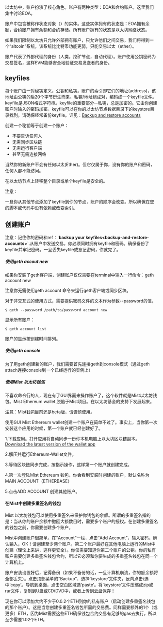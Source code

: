 以太坊中，账户扮演了核心角色。账户有两种类型：EOA和合约账户。这里我们集中讨论EOA。

账户中包含被称作状态对象（）的实体。这些实体拥有的状态是：EOA拥有余额，合约账户拥有余额和合约存储。所有账户拥有的状态是以太坊网络状态。

如果我们限制以太坊只允许外部拥有账户，只允许他们之间交易，我们将得到一个“altcoin”系统，该系统比比特币功能更弱，只能交易以太（ether）。

账户代表了外部代理的身份（人类，挖矿节点，自动代理）。账户使用公钥密码为交易签名，这样EVM能够安全地验证交易发送者的身份。

## keyfiles

每个账户由一对秘钥定义，公钥和私钥。账户的索引即它们的地址\(address\)，该地址由公钥的后20个字节衍生而来。私钥/地址组成对，编码成一个keyfile文件。keyfile是JSON格式字符串。keyfile的重要部分--私钥，总是加密的。它由你创建账户时输入的密码加密。keyfile可以在你的以太坊节点数据目录下的keystore目录找到。请确保经常备份keyfile。详见：[Backup and restore accounts](http://www.ethdocs.org/en/latest/account-management.html#backup-and-restore-accounts)

创建一个秘钥等于创建一个账户：

* 不要告诉任何人
* 无需同步区块链
* 无需运行客户端
* 甚至无需连接网络

当然你的新账户不会有任何以太\(Ether\)。但它仅属于你，没有你的账户和密码，任何人都不能访问。

在以太坊节点上转移整个目录或单个keyfile是安全的。

注意：

一旦你从其他节点添加了keyfile到你的节点，账户的顺序会改变。所以确保在您的脚本或代码中没有依赖或改变索引。

## 创建账户

注意：记住你的密码和ref：\`**backup your keyfiles&lt;backup-and-restore-accounts&gt;**\`.从账户中发送交易，你必须同时拥有keyfile和密码。确保备份了keyfile并牢记密码。一旦丢失keyfile或忘记密码，你就完了。

##### 使用geth accout new

如果你安装了geth客户端，创建账户仅仅需要在terminal中输入一行命令：geth account new

注意你无需使用geth account 命令来运行geth客户端或同步区块。

对于非交互式的使用方式，需要提供密码文件的文本作为参数--password的值，

```
$ geth --password /path/to/password account new
```

显示所有账户：

```
$ geth account list
```

账户的显示按创建时间排列。

##### 使用geth console

为了用geth创建新的账户，我们需要首先连接geth到console模式（通过geth attach连接console到一个已经运行的实例上）

##### 使用Mist 以太坊钱包

不喜欢命令行的人，现在有了GUI界面来操作账户了，这个软件就是Mist以太坊钱包。Mist Ethereum wallet 脱胎于Mist项目。在以太坊基金的支持下发展起来。

注意：Mist钱包目前还是beta版，请谨慎使用。

使用GUI Mist Ethereum wallet创建一个账户在简单不过了。事实上，当你第一次安装这个应用的时候，第一个账户就已经创建好了。

1.下载应用。打开应用将自动同步一份你本机电脑上以太坊区块链副本。  [Download the latest version of the wallet app](https://github.com/ethereum/mist/releases)

2.解压并运行Ethereum-Wallet文件。

3.等待区块链同步完成，按指示操作，这样第一个账户就创建完成。

4.第一次登陆Mist Ethereum 钱包，你会看到安装时创建的账户，默认名称为MAIN ACCOUNT（ETHERBASE）

5.点击ADD ACCOUNT 创建其他账户。

#### 在Mist中创建多重签名的钱包

Mist 以太坊钱包可以使用多重签名来保护你钱包的余额。所谓的多重签名指的是：当从你的账户余额中撤回大额数目时，需要多个账户的授权。在创建多重签名的钱包之前，你需要创建多个账户。

Mist中创建账户很简单。在“Account”一栏，点击“Add Account”，输入密码，确认输入，OK！请创建至少两个账户。第二个账户最好在其他电脑上运行的Mist中创建（理论上来讲，这样更安全）。你仅需要知道你第二个账户的公钥。你的私有账户需要创建多重签名钱包合约，所以它必须和你要生成的多重签名钱包在同一个计算机上。

账户安装设置好后，记得备份（如果不备份的话，一旦计算机崩溃，你的额余额将全部丢失）。点击顶部菜单的“Backup”，选择‘keystore’文件夹，反向点击/选中‘copy’。导航到桌面，点击空白区域选‘paste’。将‘keystore’文件压缩成zip或rar文件，复制到U盘或CD/DVD中，或者上传到云盘保存！

现在你可以添加大约不少于0.0.2个ETH到你的私有账户（启动创建多重签名钱包的那个账户）。这是当您创建多重签名钱包所需的交易费。同样需要额外的1个（或更多）ETH，因为Mist需要这些ETH确保钱包合约交易有足够的gas去执行。所以至少需要1.02个ETH。





































